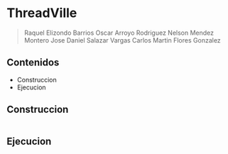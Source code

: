 ThreadVille
===========

> Raquel Elizondo Barrios
> Oscar Arroyo Rodriguez
> Nelson Mendez Montero
> Jose Daniel Salazar Vargas
> Carlos Martin Flores Gonzalez

## Contenidos 
- Construccion
- Ejecucion 


## Construccion
```bash

```

## Ejecucion
```bash

```